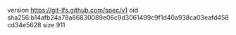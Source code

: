 version https://git-lfs.github.com/spec/v1
oid sha256:b14afb24a78a86830089e06c9d3061499c9f1d40a938ca03eafd458cd34e5628
size 911
